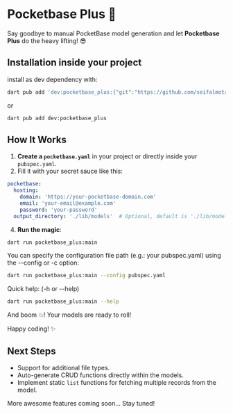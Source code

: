 
# Pocketbase Plus 🚀

Say goodbye to manual PocketBase model generation and let **Pocketbase Plus** do the heavy lifting! 😎

## Installation inside your project

install as dev dependency with:


   ```bash
   dart pub add 'dev:pocketbase_plus:{"git":"https://github.com/seifalmotaz/pocketbase_plus"}'   
   ```
   or
   ```bash
   dart pub add dev:pocketbase_plus
   ```

## How It Works

1. **Create a `pocketbase.yaml`** in your project or directly inside your `pubspec.yaml`.
2. Fill it with your secret sauce like this:
```yaml
pocketbase:
  hosting:
    domain: 'https://your-pocketbase-domain.com'
    email: 'your-email@example.com'
    password: 'your-password'
  output_directory: './lib/models'  # Optional, default is './lib/models'
```

4. **Run the magic**:

```bash
dart run pocketbase_plus:main
```

You can specify the configuration file path (e.g.: your pubspec.yaml) using the --config or -c option:
```bash
dart run pocketbase_plus:main --config pubspec.yaml
```

Quick help: (-h or --help)
```bash
dart run pocketbase_plus:main --help
```

And boom 💥! Your models are ready to roll!

Happy coding! ✨

## Next Steps

- Support for additional file types.
- Auto-generate CRUD functions directly within the models.
- Implement static `list` functions for fetching multiple records from the model.

More awesome features coming soon... Stay tuned!
